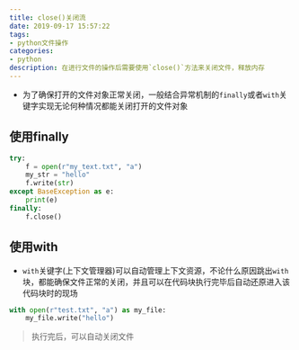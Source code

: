 ```yaml
---
title: close()关闭流
date: 2019-09-17 15:57:22
tags:
- python文件操作
categories:
- python
description: 在进行文件的操作后需要使用`close()`方法来关闭文件，释放内存
---
```


<!--more-->
* 为了确保打开的文件对象正常关闭，一般结合异常机制的`finally`或者`with`关键字实现无论何种情况都能关闭打开的文件对象


## 使用finally
```py
try:
    f = open(r"my_text.txt", "a")
    my_str = "hello"
    f.write(str)
except BaseException as e:
    print(e)
finally:
    f.close()
```

## 使用with
* `with`关键字(上下文管理器)可以自动管理上下文资源，不论什么原因跳出`with`块，都能确保文件正常的关闭，并且可以在代码块执行完毕后自动还原进入该代码块时的现场
```py
with open(r"test.txt", "a") as my_file:
    my_file.write("hello")
```

> 执行完后，可以自动关闭文件

